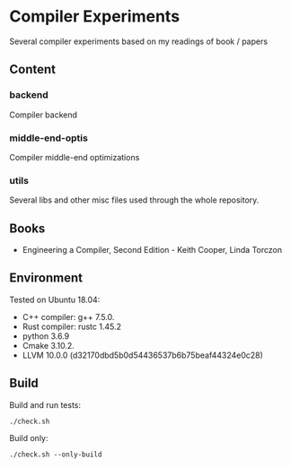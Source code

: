 # Compiler Experiments

Several compiler experiments based on my readings of book / papers

## Content

### backend

Compiler backend

### middle-end-optis

Compiler middle-end optimizations

### utils

Several libs and other misc files used through the whole repository.

## Books

- Engineering a Compiler, Second Edition - Keith Cooper, Linda Torczon 

## Environment

Tested on Ubuntu 18.04:
- C++ compiler: g++ 7.5.0.
- Rust compiler: rustc 1.45.2
- python 3.6.9
- Cmake 3.10.2.
- LLVM 10.0.0 (d32170dbd5b0d54436537b6b75beaf44324e0c28)

## Build

Build and run tests:
```
./check.sh
```

Build only:
```
./check.sh --only-build
```
